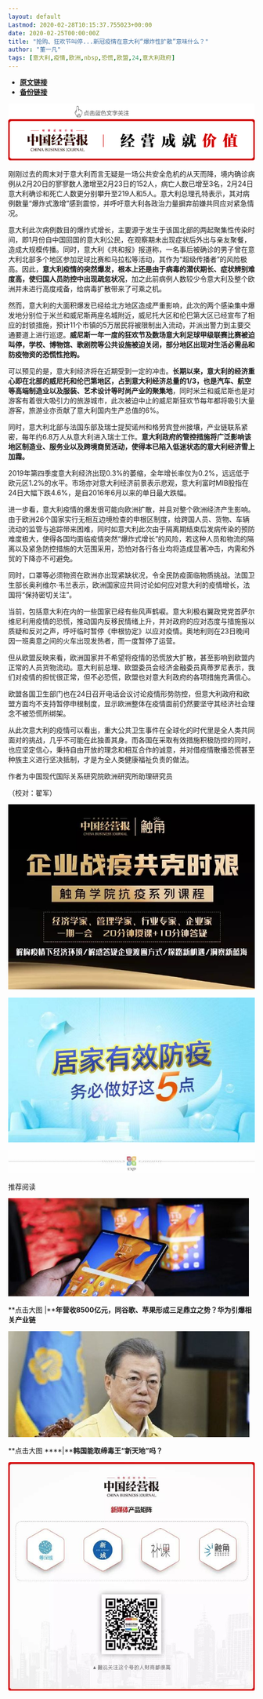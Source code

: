 ```yaml
---
layout: default
Lastmod: 2020-02-28T10:15:37.755023+00:00
date: 2020-02-25T00:00:00Z
title: "抢购、狂欢节叫停...新冠疫情在意大利“爆炸性扩散”意味什么？"
author: "董一凡"
tags: [意大利,疫情,欧洲,nbsp,恐慌,欧盟,24,意大利政府]
---
```


* [**原文链接**](https://mp.weixin.qq.com/s/TWhu9iS2iCFLu0x20qiUlA)
* [**备份链接**](http://archive.is/KKn4m)


![](/images/post/5fdb3f87f44cf8ae08d41ad1e0b84841.jpg)

刚刚过去的周末对于意大利而言无疑是一场公共安全危机的从天而降，境内确诊病例从2月20日的寥寥数人激增至2月23日的152人，病亡人数已增至3名，2月24日意大利确诊和死亡人数更分别攀升至219人和5人。意大利总理孔特表示，其对病例数量“爆炸式激增”感到震惊，并呼吁意大利各政治力量摒弃前嫌共同应对紧急情况。

意大利此次病例数目的爆炸式增长，主要源于发生于该国北部的两起聚集性传染时间，即1月份自中国回国的意大利公民，在观察期未出现症状后外出与亲友聚餐，造成大规模传播。同时，意大利《共和报》报道称，一名事后被确诊的男子曾在意大利北部多个地区参加足球比赛和马拉松等活动，其作为“超级传播者”的风险极高。因此，**意大利疫情的突然爆发，根本上还是由于病毒的潜伏期长、症状辨别难度高，使归国人员防控中出现疏忽状况**，加之此前病例人数较少令意大利及整个欧洲并未进行高度戒备，给病毒扩散带来了可乘之机。

然而，意大利的大面积爆发已经给北方地区造成严重影响，此次的两个感染集中爆发地分别位于米兰和威尼斯两座名城附近，威尼托大区和伦巴第大区已经宣布了相应的封锁措施，预计11个市镇的5万居民将被限制出入流动，并派出警力到主要交通要道上进行巡逻。**威尼斯一年一度的狂欢节及数场意大利足球甲级联赛比赛被迫叫停，学校、博物馆、歌剧院等公共设施被迫关闭，部分地区出现对生活必需品和防疫物资的恐慌性抢购。**

可以预见的是，意大利经济将在近期受到一定的冲击。**长期以来，意大利的经济重心即在北部的威尼托和伦巴第地区，占到意大利经济总量的1/3，也是汽车、航空等高端制造业以及服装、艺术设计等时尚产业的聚集地**，同时米兰和威尼斯也是对游客有着很大吸引力的旅游城市，此次被迫中止的威尼斯狂欢节每年都将吸引大量游客，旅游业亦贡献了意大利国内生产总值的6%。

同时，意大利北部与法国东部及瑞士提契诺州和格劳宾登州接壤，产业链联系紧密，每年约6.8万人从意大利进入瑞士工作。**意大利政府的管控措施将广泛影响该地区制造业、服务业以及跨境商贸活动，使得本已陷入低迷状态的意大利经济雪上加霜。**

2019年第四季度意大利经济出现0.3%的萎缩，全年增长率仅为0.2%，远远低于欧元区1.2%的水平。市场亦对意大利经济前景表示悲观，意大利富时MIB股指在24日大幅下跌4.6%，是自2016年6月以来的单日最大跌幅。

进一步看，意大利疫情的爆发很可能向欧洲扩散，并且对整个欧洲经济产生影响。由于欧洲26个国家实行无相互边境检查的申根区制度，给跨国人员、货物、车辆流动的监管与追踪带来困难，同时如意大利此次由于隔离期结束后发病传染的预防难度极大，使得各国均面临疫情突然“爆炸式增长”的风险，若这种人员和物流的隔离以及紧急防控措施的大范围采用，恐怕对各行各业均将造成显著冲击，内需和外贸的下降亦不可避免。

同时，口罩等必须物资在欧洲亦出现紧缺状况，令全民防疫面临物质挑战。法国卫生部长奥利维尔·韦兰表示，欧洲国家应共同讨论如何应对意大利的疫情增长，法国将“保持密切关注”。

当前，包括意大利在内的一些国家已经有些风声鹤唳。意大利极右翼政党党首萨尔维尼利用疫情的恐慌，推动国内反移民情绪上升，并对政府的应对态度与措施报以质疑和反对之声，呼吁临时暂停《申根协定》以应对疫情。奥地利则在23日晚间因一班奥意之间的火车出现发热者，而一度暂停了运营。

但从欧盟反映来看，欧洲国家并不希望将疫情的恐慌放大扩散，甚至影响到欧盟内正常的人员货物流动。意大利前总理、欧盟委员会经济金融委员真蒂罗尼表示，我们对疫情的担忧很正常，但不必恐慌，欧盟也对意大利政府的各项措施充满信心。

欧盟各国卫生部门也在24日召开电话会议讨论疫情形势防控，但意大利政府和欧盟方面均不支持暂停申根制度，显示欧洲整体在疫情面前仍然要坚守其经济社会理念不被恐慌所绑架。

从此次意大利的疫情可以看出，重大公共卫生事件在全球化的时代里是全人类共同面对的挑战，几乎不可能在此独善其身。而各国在采取有效措施积极防控的同时，也应坚定信心，秉持自由开放的理念和相互合作的诚意，并对借疫情散播恐慌甚至种族主义进行坚决抵制，才是为全人类健康福祉负责的做法。

作者为中国现代国际关系研究院欧洲研究所助理研究员

（校对：翟军）

[![](/images/post/aa73eda3cc6c8de22b03f6f379c8c839.jpg)](https://e.vhall.com/subject/view/130232786)  

![](/images/post/47c0e574ea27ef847e2a66a4f04d1784.jpg)

  

![](/images/post/43b7a57fd045be64890b8526d60a1277.jpg)

  

推荐阅读

[![](/images/post/575f7e1072f15b677e269d34557701a2.jpg)](http://mp.weixin.qq.com/s?__biz=MjA5NTMyOTMwMQ==&mid=2651971495&idx=1&sn=6d1cae3008c3bcd276f1931df811e880&chksm=4f3eb8dd784931cb1f364e44b17d997deb04cae0d409f8ad3cab087539d129584e5dd5034460&scene=21#wechat_redirect)

**点击大图 |****年营收8500亿元，同谷歌、苹果形成三足鼎立之势？华为引爆相关产业链**  

  

[![](/images/post/0ef45ba2c73785c284f763fbd47cef4d.jpg)](http://mp.weixin.qq.com/s?__biz=MjA5NTMyOTMwMQ==&mid=2651971495&idx=2&sn=028f9b030f6b6abea83076b5a3cf237c&chksm=4f3eb8dd784931cb53f7d850abb68be80f484d312a94225114e0c714e817781b3f9cf1417510&scene=21#wechat_redirect)

**点击大图 ****|****韩国能取缔毒王“新天地”吗？**  

  

![](/images/post/f3501c0a0df0124df45b227b216c07a4.jpg)

